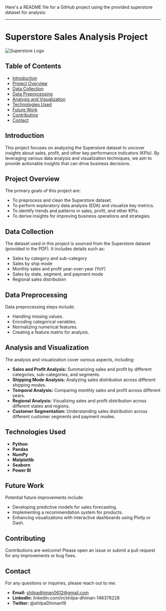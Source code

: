 Here's a README file for a GitHub project using the provided superstore dataset for analysis:

---

# Superstore Sales Analysis Project

![Superstore Logo](https://upload.wikimedia.org/wikipedia/commons/a/a3/Superstore_logo.png)

## Table of Contents

- [Introduction](#introduction)
- [Project Overview](#project-overview)
- [Data Collection](#data-collection)
- [Data Preprocessing](#data-preprocessing)
- [Analysis and Visualization](#analysis-and-visualization)
- [Technologies Used](#technologies-used)
- [Future Work](#future-work)
- [Contributing](#contributing)
- [Contact](#contact)

## Introduction

This project focuses on analyzing the Superstore dataset to uncover insights about sales, profit, and other key performance indicators (KPIs). By leveraging various data analysis and visualization techniques, we aim to provide actionable insights that can drive business decisions.

## Project Overview

The primary goals of this project are:
- To preprocess and clean the Superstore dataset.
- To perform exploratory data analysis (EDA) and visualize key metrics.
- To identify trends and patterns in sales, profit, and other KPIs.
- To derive insights for improving business operations and strategies.

## Data Collection

The dataset used in this project is sourced from the Superstore dataset (provided in the PDF). It includes details such as:
- Sales by category and sub-category
- Sales by ship mode
- Monthly sales and profit year-over-year (YoY)
- Sales by state, segment, and payment mode
- Regional sales distribution

## Data Preprocessing

Data preprocessing steps include:
- Handling missing values.
- Encoding categorical variables.
- Normalizing numerical features.
- Creating a feature matrix for analysis.

## Analysis and Visualization

The analysis and visualization cover various aspects, including:
- **Sales and Profit Analysis:** Summarizing sales and profit by different categories, sub-categories, and segments.
- **Shipping Mode Analysis:** Analyzing sales distribution across different shipping modes.
- **Temporal Analysis:** Comparing monthly sales and profit across different years.
- **Regional Analysis:** Visualizing sales and profit distribution across different states and regions.
- **Customer Segmentation:** Understanding sales distribution across different customer segments and payment modes.

## Technologies Used

- **Python**
- **Pandas**
- **NumPy**
- **Matplotlib**
- **Seaborn**
- **Power BI**

## Future Work

Potential future improvements include:
- Developing predictive models for sales forecasting.
- Implementing a recommendation system for products.
- Enhancing visualizations with interactive dashboards using Plotly or Dash.

## Contributing

Contributions are welcome! Please open an issue or submit a pull request for any improvements or bug fixes.



## Contact

For any questions or inquiries, please reach out to me:

- **Email:** shilpadhiman0612@gmail.com
- **LinkedIn:** linkedin.com/in/shilpa-dhiman-146378228
- **Twitter:** @shilpaDhiman19


